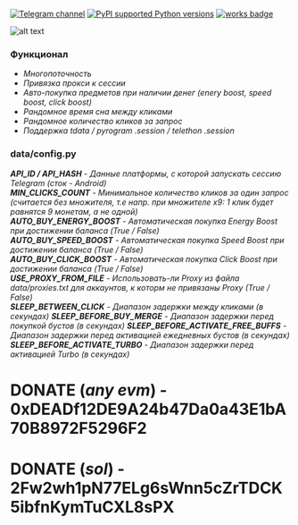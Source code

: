 [![Telegram channel](https://img.shields.io/endpoint?url=https://runkit.io/damiankrawczyk/telegram-badge/branches/master?url=https://t.me/n4z4v0d)](https://t.me/n4z4v0d)
[![PyPI supported Python versions](https://img.shields.io/pypi/pyversions/better-automation.svg)](https://www.python.org/downloads/release/python-3116/)
[![works badge](https://cdn.jsdelivr.net/gh/nikku/works-on-my-machine@v0.2.0/badge.svg)](https://github.com/nikku/works-on-my-machine)  

![alt text](https://i.imgur.com/PDYwSJ9.png)

### Функционал  
+ _Многопоточность_
+ _Привязка прокси к сессии_
+ _Авто-покупка предметов при наличии денег (enery boost, speed boost, click boost)_
+ _Рандомное время сна между кликами_
+ _Рандомное количество кликов за запрос_
+ _Поддержка tdata / pyrogram .session / telethon .session_

### data/config.py  
_**API_ID / API_HASH** - Данные платформы, с которой запускать сессию Telegram (сток - Android)  
**MIN_CLICKS_COUNT** - Минимальное количество кликов за один запрос (считается без множителя, т.е напр. при множителе x9: 1 клик будет равнятся 9 монетам, а не одной)  
**AUTO_BUY_ENERGY_BOOST** - Автоматическая покупка Energy Boost при достижении баланса (True / False)  
**AUTO_BUY_SPEED_BOOST** - Автоматическая покупка Speed Boost при достижении баланса (True / False)  
**AUTO_BUY_CLICK_BOOST** - Автоматическая покупка Click Boost при достижении баланса (True / False)  
**USE_PROXY_FROM_FILE** - Использовать-ли Proxy из файла data/proxies.txt для аккаунтов, к которм не привязаны Proxy (True / False)  
**SLEEP_BETWEEN_CLICK** - Диапазон задержки между кликами (в секундах)
**SLEEP_BEFORE_BUY_MERGE** - Диапазон задержки перед покупкой бустов (в секундах)
**SLEEP_BEFORE_ACTIVATE_FREE_BUFFS** - Диапазон задержки перед активацией ежедневных бустов (в секундах)
**SLEEP_BEFORE_ACTIVATE_TURBO** - Диапазон задержки перед активацией Turbo (в секундах)_  

# DONATE (_any evm_) - 0xDEADf12DE9A24b47Da0a43E1bA70B8972F5296F2
# DONATE (_sol_) - 2Fw2wh1pN77ELg6sWnn5cZrTDCK5ibfnKymTuCXL8sPX
